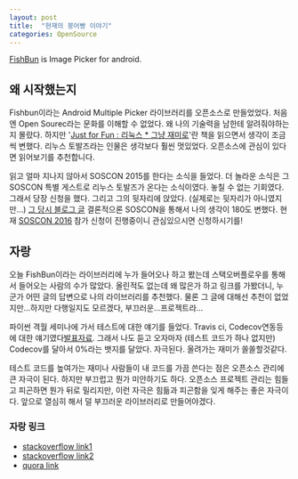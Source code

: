 ```yaml
---
layout: post
title:  "현재의 붕어빵 이야기"
categories: OpenSource
---
```

[FishBun](https://github.com/sangcomz/FishBun) is Image Picker for android.

## 왜 시작했는지
 Fishbun이라는 Android Multiple Picker 라이브러리를 오픈소스로 만들었었다.
처음엔 Open Sourec라는 문화를 이해할 수 없었다. 왜 나의 기술력을 남한테 알려줘야하는지 몰랐다.
하지만 '[Just for Fun : 리눅스 * 그냥 재미로](http://book.naver.com/bookdb/book_detail.nhn?bid=69121)'란 책을 읽으면서 생각이 조금씩 변했다.
리누스 토발즈라는 인물은 생각보다 훨씬 멋있었다. 오픈소스에 관심이 있다면 읽어보기를 추천합니다.

읽고 얼마 지나지 않아서 SOSCON 2015를 한다는 소식을 들었다.
더 놀라운 소식은 그 SOSCON 특별 게스트로 리누스 토발즈가 온다는 소식이였다.
놓칠 수 없는 기회였다. 그래서 당장 신청을 했다. 그리고 그의 뒷자리에 앉았다. (실제로는 뒷자리가 아니였지만...)  [그 당시 블로그 글](http://blog.naver.com/sangcomz/220533896151)
결론적으론 SOSCON을 통해서 나의 생각이 180도 변했다.
현재 [SOSCON 2016](http://www.soscon.net/about.do) 참가 신청이 진행중이니 관심있으시면 신청하시기를!

## 자랑
 오늘 FishBun이라는 라이브러리에 누가 들어오나 하고 봤는데 스택오버플로우를 통해서 들어오는 사람의 수가 많았다.
올린적도 없는데 왜 많은가 하고 링크를 가봤더니, 누군가 어떤 글의 답변으로 나의 라이브러리를 추천했다.
물론 그 글에 대해선 추천이 없었지만...하지만 다행일지도 모르겠다, 부끄러운...프로젝트라...

 파이썬 격월 세미나에 가서 테스트에 대한 얘기를 들었다. Travis ci, Codecov연동등에 대한 얘기였다[발표자료](http://www.slideshare.net/lqez/tox-travis-codecov-67523447).
그래서 나도 듣고 오자마자 (테스트 코드가 하나 없지만) Codecov를 달아서 0%라는 뱃지를 달았다.
자극된다. 올려가는 재미가 쏠쏠할것같다.

 테스트 코드를 높여가는 재미나 사람들이 내 코드를 가끔 쓴다는 점은 오픈소스 관리에 큰 자극이 된다. 하지만 부끄럽고 뭔가 미안하기도 하다. 오픈소스 프로젝트 관리는 힘들고 피곤하면 뭔가 뒤로 밀리지만, 이런 자극은 힘듦과 피곤함을 잊게 해주는 좋은 자극이다. 앞으로 열심히 해서 덜 부끄러운 라이브러리로 만들어야겠다.

### 자랑 링크
- [stackoverflow link1](http://stackoverflow.com/a/38930956)
- [stackoverflow link2](http://stackoverflow.com/a/39995965)
- [quora link](https://www.quora.com/Android-Applications-Which-are-libraries-used-for-multiple-image-picker-from-gallery-or-code/answer/Mihir-Raj-5?srid=ulVmx)
